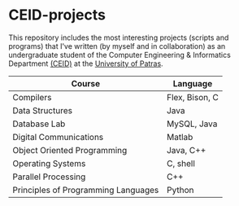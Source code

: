 # CEID-projects
This repository includes the most interesting projects (scripts and programs) that I've written 
(by myself and in collaboration) as an undergraduate student of the Computer Engineering & Informatics Department [(CEID)](https://www.ceid.upatras.gr/en) at the [University of Patras](http://www.upatras.gr/en).

| Course        | Language      |
| ------------- | ------------- |
| Compilers     | Flex, Bison, C  |
| Data Structures  | Java  |
| Database Lab  | MySQL, Java  |
| Digital Communications| Matlab|
| Object Oriented Programming  | Java, C++  |
| Operating Systems  |  C, shell |
| Parallel Processing  | C++ |
| Principles of Programming Languages | Python |
